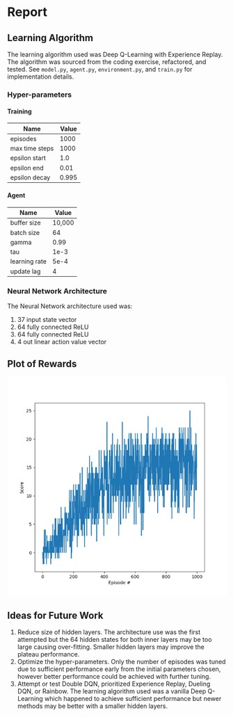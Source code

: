 # Report

## Learning Algorithm

The learning algorithm used was Deep Q-Learning with Experience Replay. The algorithm was sourced from the coding
exercise, refactored, and tested. See `model.py`, `agent.py`, `environment.py`, and `train.py` for implementation
details.

### Hyper-parameters

#### Training

| Name | Value | 
| ---            | ---      |
| episodes       | 1000     |
| max time steps | 1000     |
| epsilon start  | 1.0      |
| epsilon end    | 0.01     |
| epsilon decay  | 0.995    |

#### Agent

| Name | Value | 
| ---            | ---      |
| buffer size    | 10,000   | 
| batch size     | 64       | 
| gamma          | 0.99     | 
| tau            | 1e-3     | 
| learning rate  | 5e-4     | 
| update lag     | 4        | 

### Neural Network Architecture

The Neural Network architecture used was:

1. 37 input state vector
2. 64 fully connected ReLU
3. 64 fully connected ReLU
4. 4 out linear action value vector

## Plot of Rewards

![](img/performance.png)

## Ideas for Future Work

1. Reduce size of hidden layers. The architecture use was the first attempted but the 64 hidden states for both inner
   layers may be too large causing over-fitting. Smaller hidden layers may improve the plateau performance.
2. Optimize the hyper-parameters. Only the number of episodes was tuned due to sufficient performance early from the
   initial parameters chosen, however better performance could be achieved with further tuning.
3. Attempt or test Double DQN, prioritized Experience Replay, Dueling DQN, or Rainbow. The learning algorithm used was a
   vanilla Deep Q-Learning which happened to achieve sufficient performance but newer methods may be better with a
   smaller hidden layers.